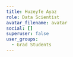 ```yaml
---
title: Huzeyfe Ayaz
role: Data Scientist
avatar_filename: avatar
social: []
superuser: false
user_groups:
  - Grad Students
---
```

